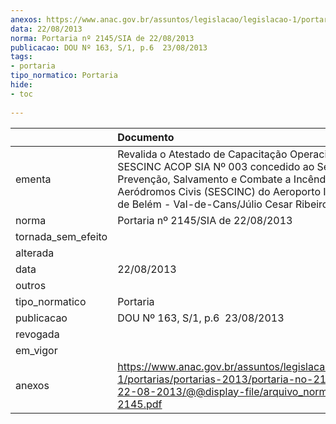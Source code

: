 ```yaml
---
anexos: https://www.anac.gov.br/assuntos/legislacao/legislacao-1/portarias/portarias-2013/portaria-no-2145-sia-de-22-08-2013/@@display-file/arquivo_norma/PA2013-2145.pdf
data: 22/08/2013
norma: Portaria nº 2145/SIA de 22/08/2013
publicacao: DOU Nº 163, S/1, p.6  23/08/2013
tags:
- portaria
tipo_normatico: Portaria
hide: 
- toc 
 
---
```


|                    | Documento                                                                                                                                                                                                                                                    |
|:-------------------|:-------------------------------------------------------------------------------------------------------------------------------------------------------------------------------------------------------------------------------------------------------------|
| ementa             | Revalida o Atestado de Capacitação Operacional (ACOP) SESCINC ACOP SIA Nº 003 concedido ao Serviço de Prevenção, Salvamento e Combate a Incêndio em Aeródromos Civis (SESCINC) do Aeroporto Internacional de Belém - Val-de-Cans/Júlio Cesar Ribeiro (SBBE). |
| norma              | Portaria nº 2145/SIA de 22/08/2013                                                                                                                                                                                                                           |
| tornada_sem_efeito |                                                                                                                                                                                                                                                              |
| alterada           |                                                                                                                                                                                                                                                              |
| data               | 22/08/2013                                                                                                                                                                                                                                                   |
| outros             |                                                                                                                                                                                                                                                              |
| tipo_normatico     | Portaria                                                                                                                                                                                                                                                     |
| publicacao         | DOU Nº 163, S/1, p.6  23/08/2013                                                                                                                                                                                                                             |
| revogada           |                                                                                                                                                                                                                                                              |
| em_vigor           |                                                                                                                                                                                                                                                              |
| anexos             | https://www.anac.gov.br/assuntos/legislacao/legislacao-1/portarias/portarias-2013/portaria-no-2145-sia-de-22-08-2013/@@display-file/arquivo_norma/PA2013-2145.pdf                                                                                            |
